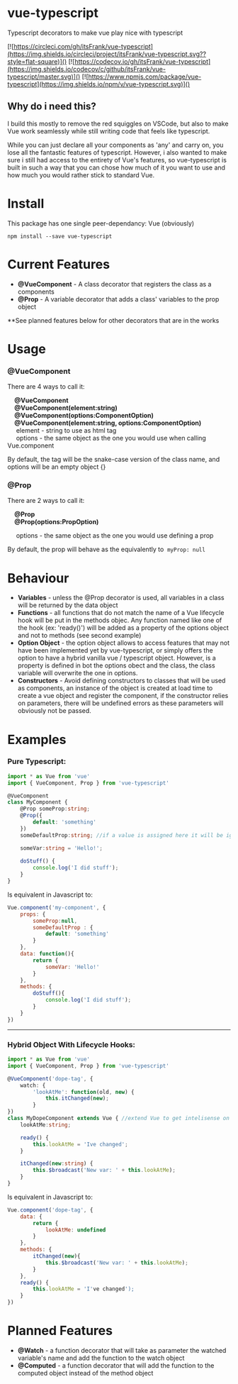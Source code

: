 # vue-typescript
Typescript decorators to make vue play nice with typescript

[![https://circleci.com/gh/itsFrank/vue-typescript](https://img.shields.io/circleci/project/itsFrank/vue-typescript.svg??style=flat-square)]()
[![https://codecov.io/gh/itsFrank/vue-typescript](https://img.shields.io/codecov/c/github/itsFrank/vue-typescript/master.svg)]()
[![https://www.npmjs.com/package/vue-typescript](https://img.shields.io/npm/v/vue-typescript.svg)]()

## Why do i need this?
I build this mostly to remove the red squiggles on VSCode, but also to make Vue work seamlessly while still writing code that feels like typescript.

While you can just declare all your components as 'any' and carry on, you lose all the fantastic features of typescript. However, i also wanted to make sure i still had access to the entirety of Vue's features, so vue-typescript is built in such a way that you can chose how much of it you want to use and how much you would rather stick to standard Vue.

# Install
This package has one single peer-dependancy: Vue (obviously) 

```
npm install --save vue-typescript
```

# Current Features
- **@VueComponent** - A class decorator that registers the class as a components
- **@Prop** - A variable decorator that adds a class' variables to the prop object

**See planned features below for other decorators that are in the works
# Usage
### @VueComponent
There are 4 ways to call it:
    
&nbsp;&nbsp;&nbsp;&nbsp;**@VueComponent**  
&nbsp;&nbsp;&nbsp;&nbsp;**@VueComponent(element:string)**  
&nbsp;&nbsp;&nbsp;&nbsp;**@VueComponent(options:ComponentOption)**  
&nbsp;&nbsp;&nbsp;&nbsp;**@VueComponent(element:string, options:ComponentOption)**  
&nbsp;&nbsp;&nbsp;&nbsp; element - string to use as html tag  
&nbsp;&nbsp;&nbsp;&nbsp; options - the same object as the one you would use when calling Vue.component  

By default, the tag will be the snake-case version of the class name, and options will be an empty object {} 

### @Prop
There are 2 ways to call it:
    
&nbsp;&nbsp;&nbsp;&nbsp;**@Prop**  
&nbsp;&nbsp;&nbsp;&nbsp;**@Prop(options:PropOption)**  

&nbsp;&nbsp;&nbsp;&nbsp; options - the same object as the one you would use defining a prop  

By default, the prop will behave as the equivalently to &nbsp;`myProp: null`



# Behaviour
- **Variables** - unless the @Prop decorator is used, all variables in a class will be returned by the data object
- **Functions** - all functions that do not match the name of a Vue lifecycle hook will be put in the methods objec. Any function named like one of the hook (ex: 'ready()') will be added as a property of the options object and not to methods (see second example)
- **Option Object** - the option object allows to access features that may not have been implemented yet by vue-typescript, or simply offers the option to have a hybrid vanilla vue / typescript object. However, is a property is defined in bot the options obect and the class, the class variable will overwrite the one in options. 
- **Constructors** - Avoid defining constructors to classes that will be used as components, an instance of the object is created at load time to create a vue object and register the component, if the constructor relies on parameters, there will be undefined errors as these parameters will obviously not be passed.

# Examples

### Pure Typescript:
```Typescript
import * as Vue from 'vue'
import { VueComponent, Prop } from 'vue-typescript'

@VueComponent
class MyComponent {
    @Prop someProp:string;
    @Prop({
        default: 'something'
    })
    someDefaultProp:string; //if a value is assigned here it will be ignored

    someVar:string = 'Hello!';
    
    doStuff() {
        console.log('I did stuff');
    }
}

```
Is equivalent in Javascript to:
```Javascript
Vue.component('my-component', {
    props: {
        someProp:null,
        someDefaultProp : {
            default: 'something'
        }
    },
    data: function(){
        return {
            someVar: 'Hello!'
        }
    },
    methods: {
        doStuff(){
            console.log('I did stuff');
        }
    }
})
```
***
### Hybrid Object With Lifecycle Hooks:
```Typescript
import * as Vue from 'vue'
import { VueComponent, Prop } from 'vue-typescript'

@VueComponent('dope-tag', {
    watch: {
        'lookAtMe': function(old, new) {
            this.itChanged(new); 
        }
})
class MyDopeComponent extends Vue { //extend Vue to get intelisense on vm functions like $broadcast()
    lookAtMe:string;

    ready() {
        this.lookAtMe = 'Ive changed';
    }

    itChanged(new:string) {
        this.$broadcast('New var: ' + this.lookAtMe);
    }
}
``` 
Is equivalent in Javascript to:
```Javascript
Vue.component('dope-tag', {
    data: {
        return {
            lookAtMe: undefined
        }
    },
    methods: {
        itChanged(new){
            this.$broadcast('New var: ' + this.lookAtMe);
        }
    },
    ready() {
        this.lookAtMe = 'I've changed');
    }
})
```

# Planned Features
- **@Watch** - a function decorator that will take as parameter the watched variable's name and add the function to the watch object
- **@Computed** - a function decorator that will add the function to the computed object instead of the method object